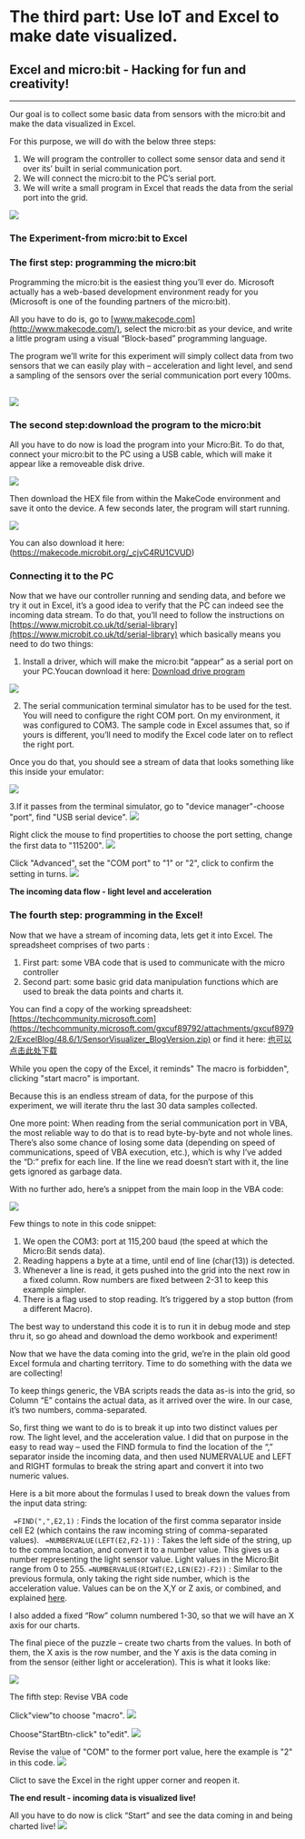# The third part: Use IoT and Excel to make date visualized.

## Excel and micro:bit - Hacking for fun and creativity!
---
Our goal is to collect some basic data from sensors with the micro:bit and make the data visualized in Excel.

For this purpose, we will do with the below three steps:
1. We will program the controller to collect some sensor data and send it over its’ built in serial  communication port.
2. We will connect the micro:bit to the PC’s serial port.
3. We will write a small program in Excel that reads the data from the serial port into the grid.

![](https://raw.githubusercontent.com/elecfreaks/learn-cn/master/microbitKit/iot_kit/images/case_excel_01.jpg)

### The Experiment-from micro:bit to Excel ##

### The first step: programming the micro:bit

Programming the micro:bit is the easiest thing you’ll ever do. Microsoft actually has a web-based development environment ready for you (Microsoft is one of the founding partners of the micro:bit).

All you have to do is, go to [www.makecode.com](http://www.makecode.com/), select the micro:bit as your device, and write a little program using a visual “Block-based” programming language.


The program we’ll write for this experiment will simply collect data from two sensors that we can easily play with – acceleration and light level, and send a sampling of the sensors over the serial communication port every 100ms.

![](https://raw.githubusercontent.com/elecfreaks/learn-cn/master/microbitKit/iot_kit/images/case_excel_02.png)
---

### The second step:download the program to the micro:bit


All you have to do now is load the program into your Micro:Bit. 
To do that, connect your micro:bit to the PC using a USB cable, which will make it appear like a removeable disk drive. 

![](https://raw.githubusercontent.com/elecfreaks/learn-cn/master/microbitKit/iot_kit/images/case_excel_03.png)

Then download the HEX file from within the MakeCode environment and save it onto the device. A few seconds later, the program will start running.

![](https://raw.githubusercontent.com/elecfreaks/learn-cn/master/microbitKit/iot_kit/images/case_excel_04.png)

You can also download it here:
(https://makecode.microbit.org/_cjvC4RU1CVUD)

### Connecting it to the PC

Now that we have our controller running and sending data, and before we try it out in Excel, it’s a good idea to verify that the PC can indeed see the incoming data stream.
To do that, you’ll need to follow the instructions on [https://www.microbit.co.uk/td/serial-library](https://www.microbit.co.uk/td/serial-library) which basically means you need to do two things:

1. Install a driver, which will make the micro:bit “appear” as a serial port on your PC.Youcan download it here:
[Download drive program](https://github.com/elecfreaks/learn-cn/blob/master/microbitKit/iot_kit/file/teraterm-4.102.rar?raw=true)

![](https://raw.githubusercontent.com/elecfreaks/learn-cn/master/microbitKit/iot_kit/images/case_ifttt_21.gif)


2. The serial communication terminal simulator has to be used for the test.
You will need to configure the right COM port. On my environment, it was configured to COM3. The sample code in Excel assumes that, so if yours is different, you’ll need to modify the Excel code later on to reflect the right port.

Once you do that, you should see a stream of data that looks something like this inside your emulator:

 ![](https://raw.githubusercontent.com/elecfreaks/learn-cn/master/microbitKit/iot_kit/images/case_excel_05.jpg)

3.If it passes from the terminal simulator, go to "device manager"-choose "port", find "USB serial device".
![](https://raw.githubusercontent.com/elecfreaks/learn-cn/master/microbitKit/iot_kit/images/case_excel_10.jpg)

Right click the mouse to find propertities to choose the port setting, change the first data to "115200".
![](https://raw.githubusercontent.com/elecfreaks/learn-cn/master/microbitKit/iot_kit/images/case_excel_11.jpg)

Click "Advanced", set the "COM port" to "1" or "2", click to confirm the setting in turns.
![](https://raw.githubusercontent.com/elecfreaks/learn-cn/master/microbitKit/iot_kit/images/case_excel_12.jpg)

**The incoming data flow - light level and acceleration**

### The fourth step: programming in the Excel!

Now that we have a stream of incoming data, lets get it into Excel. 
The spreadsheet comprises of two parts : 
1. First part: some VBA code that is used to communicate with the micro controller
2. Second part: some basic grid data manipulation functions which are used to break the data points and charts it. 

You can find a copy of the working spreadsheet:[https://techcommunity.microsoft.com](https://techcommunity.microsoft.com/gxcuf89792/attachments/gxcuf89792/ExcelBlog/48.6/1/SensorVisualizer_BlogVersion.zip) or find it here: [也可以点击此处下载](https://github.com/elecfreaks/learn-cn/blob/master/microbitKit/iot_kit/file/SensorVisualizer_BlogVersion.zip?raw=true)

While you open the copy of the Excel, it reminds" The macro is forbidden", clicking "start macro" is important.

Because this is an endless stream of data, for the purpose of this experiment, we will iterate thru the last 30 data samples collected. 

One more point: When reading from the serial communication port in VBA, the most reliable way to do that is to read byte-by-byte and not whole lines. There’s also some chance of losing some data (depending on speed of communications, speed of VBA execution, etc.), which is why I’ve added the “D:” prefix for each line. If the line we read doesn’t start with it, the line gets ignored as garbage data.


With no further ado, here’s a snippet from the main loop in the VBA code:
 
![](https://raw.githubusercontent.com/elecfreaks/learn-cn/master/microbitKit/iot_kit/images/case_excel_06.jpg)

Few things to note in this code snippet:

1. We open the COM3: port at 115,200 baud (the speed at which the Micro:Bit sends data).
2. Reading happens a byte at a time, until end of line (char(13)) is detected.
3. Whenever a line is read, it gets pushed into the grid into the next row in a fixed column. Row 
numbers are fixed between 2-31 to keep this example simpler.
4. There is a flag used to stop reading. It’s triggered by a stop button (from a different Macro).

The best way to understand this code it is to run it in debug mode and step thru it, so go ahead and download the demo workbook and experiment!


Now that we have the data coming into the grid, we’re in the plain old good Excel formula and charting territory. Time to do something with the data we are collecting!


To keep things generic, the VBA scripts reads the data as-is into the grid, so Column “E” contains the actual data, as it arrived over the wire. In our case, it’s two numbers, comma-separated.


So, first thing we want to do is to break it up into two distinct values per row. The light level, and the acceleration value. I did that on purpose in the easy to read way – used the FIND formula to find the location of the “,” separator inside the incoming data, and then used NUMERVALUE and LEFT and RIGHT formulas to break the string apart and convert it into two numeric values.


Here is a bit more about the formulas I used to break down the values from the input data string:

  ` =FIND(",",E2,1)` : Finds the location of the first comma separator inside cell E2 (which contains the raw incoming string of comma-separated values).
  ` =NUMBERVALUE(LEFT(E2,F2-1))` : Takes the left side of the string, up to the comma location, and convert it to a number value. This gives us a number representing the light sensor value. Light values in the Micro:Bit range from 0 to 255.
   `=NUMBERVALUE(RIGHT(E2,LEN(E2)-F2))` : Similar to the previous formula, only taking the right side number, which is the acceleration value. Values can be on the X,Y or Z axis, or combined, and explained [here](https://pxt.microbit.org/reference/input/acceleration).


I also added a fixed “Row” column numbered 1-30, so that we will have an X axis for our charts.


The final piece of the puzzle – create two charts from the values. In both of them, the X axis is the row number, and the Y axis is the data coming in from the sensor (either light or acceleration).
This is what it looks like:


![](https://raw.githubusercontent.com/elecfreaks/learn-cn/master/microbitKit/iot_kit/images/case_excel_07.jpg)

The fifth step: Revise VBA code

Click"view"to choose "macro".
![](https://raw.githubusercontent.com/elecfreaks/learn-cn/master/microbitKit/iot_kit/images/case_excel_13.jpg)

Choose"StartBtn-click" to"edit".
![](https://raw.githubusercontent.com/elecfreaks/learn-cn/master/microbitKit/iot_kit/images/case_excel_14.jpg)

Revise the value of "COM" to the former port value, here the example is "2" in this code.
![](https://raw.githubusercontent.com/elecfreaks/learn-cn/master/microbitKit/iot_kit/images/case_excel_15.jpg)

Clict to save the Excel in the right upper corner and reopen it.

**The end result - incoming data is visualized live!**

All you have to do now is click “Start” and see the data coming in and being charted live! 
![](https://raw.githubusercontent.com/elecfreaks/learn-cn/master/microbitKit/iot_kit/images/case_excel_07.jpg)


